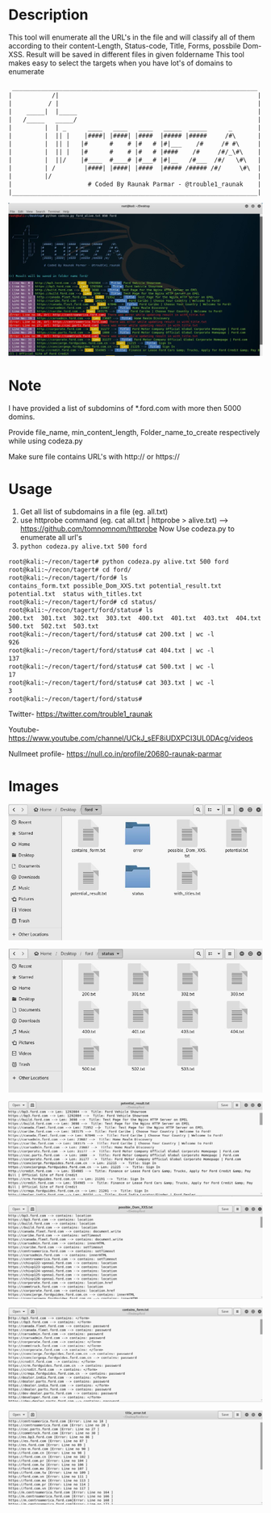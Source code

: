 # Description
This tool will enumerate all the URL's in the file and will classify all of them according to their content-Length, Status-code, Title, Forms, possbile Dom-XSS.
Result will be saved in different files in given foldername
This tool makes easy to select the targets when you have lot's of domains to enumerate

```
 ____________________________________________________________________
|           /|                                                       |
|          / |                                                       |
|    _____|  |_____                                                  |      
|   /_____   _____/                                                  |
|         |  | _      ____   ____   ____   _____  _____      _       |    
|         |  || |    |####| |####| |####  |##### |#####     /#\      |    
|         |  || |   |#      #    # |#   # |#|___    /#     /# #\     |    
|         |  || |   |#      #    # |#   # |####    /#     /#/_\#\    |    
|         |  ||/    |#____  #____# |#___# |#|__   /#___  /#/   \#\   |    
|         | /        |####| |####| |####  |##### /##### /#/     \#\  |    
|         |/                                                         |    
|                     # Coded By Raunak Parmar - @trouble1_raunak    |
|____________________________________________________________________|
```

![Image codeza](https://github.com/TROUBLE-1/codeza/blob/master/Images/Capture.JPG)

# Note
I have provided a list of subdomins of \*.ford.com with more then 5000 domins.

Provide file_name, min_content_length, Folder_name_to_create respectively while using codeza.py

Make sure file contains URL's with http:// or https://

# Usage
1. Get all list of subdomains in a file (eg. all.txt)
2. use httprobe command (eg. cat all.txt | httprobe > alive.txt) --> https://github.com/tomnomnom/httprobe
  Now Use codeza.py to enumerate all url's
3. ```python codeza.py alive.txt 500 ford```

```
root@kali:~/recon/tagert# python codeza.py alive.txt 500 ford
root@kali:~/recon/tagert# cd ford/
root@kali:~/recon/tagert/ford# ls
contains_form.txt possible_Dom_XXS.txt potential_result.txt  potential.txt  status with_titles.txt
root@kali:~/recon/tagert/ford# cd status/
root@kali:~/recon/tagert/ford/status# ls
200.txt  301.txt  302.txt  303.txt  400.txt  401.txt  403.txt  404.txt  500.txt  502.txt  503.txt
root@kali:~/recon/tagert/ford/status# cat 200.txt | wc -l
926
root@kali:~/recon/tagert/ford/status# cat 404.txt | wc -l
137
root@kali:~/recon/tagert/ford/status# cat 500.txt | wc -l
17
root@kali:~/recon/tagert/ford/status# cat 303.txt | wc -l
3
root@kali:~/recon/tagert/ford/status# 
```
Twitter- https://twitter.com/trouble1_raunak

Youtube- https://www.youtube.com/channel/UCkJ_sEF8iUDXPCI3UL0DAcg/videos

Nullmeet profile- https://null.co.in/profile/20680-raunak-parmar

# Images

![Image codeza](https://github.com/TROUBLE-1/codeza/blob/master/Images/1.JPG)

![Image codeza](https://github.com/TROUBLE-1/codeza/blob/master/Images/2.JPG)

![Image codeza](https://github.com/TROUBLE-1/codeza/blob/master/Images/3.JPG)

![Image codeza](https://github.com/TROUBLE-1/codeza/blob/master/Images/4.JPG)

![Image codeza](https://github.com/TROUBLE-1/codeza/blob/master/Images/5.JPG)

![Image codeza](https://github.com/TROUBLE-1/codeza/blob/master/Images/6.JPG)
